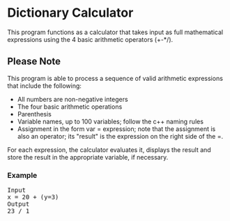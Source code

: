 # Dictionary Calculator
This program functions as a calculator that takes input as full mathematical expressions using the 4 basic arithmetic operators (+-*/).
## Please Note
This program is able to process a sequence of valid arithmetic expressions that include the following:
<ul>
  <li>All numbers are non-negative integers</li>
  <li>The four basic arithmetic operations</li>
  <li>Parenthesis</li>
  <li>Variable names, up to 100 variables; follow the c++ naming rules</li>
  <li>Assignment in the form var = expression; note that the assignment is also an operator; its "result" is the expression on the right side of the =.</li>
</ul>
For each expression, the calculator evaluates it, displays the result and store the result in the appropriate variable, if necessary.

### Example 
<pre>
Input
x = 20 + (y=3)
Output
23 / 1
</pre>
